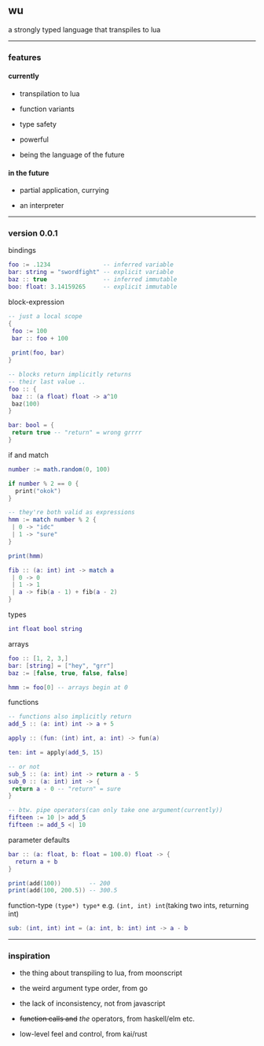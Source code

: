 ## wu
a strongly typed language that transpiles to lua

---

### features

#### currently

- transpilation to lua

- function variants

- type safety

- powerful

- being the language of the future

#### in the future

- partial application, currying

- an interpreter

---

### version 0.0.1

bindings
```lua
foo := .1234               -- inferred variable
bar: string = "swordfight" -- explicit variable
baz :: true                -- inferred immutable
boo: float: 3.14159265     -- explicit immutable
```

block-expression
```lua
-- just a local scope
{
 foo := 100
 bar :: foo + 100
 
 print(foo, bar)
}

-- blocks return implicitly returns
-- their last value ..
foo :: {
 baz :: (a float) float -> a^10
 baz(100)
}

bar: bool = {
 return true -- "return" = wrong grrrr
}
```

if and match
```lua
number := math.random(0, 100)

if number % 2 == 0 {
  print("okok")
}

-- they're both valid as expressions
hmm := match number % 2 {
 | 0 -> "idc"
 | 1 -> "sure"
}

print(hmm)
```

```lua
fib :: (a: int) int -> match a 
 | 0 -> 0
 | 1 -> 1
 | a -> fib(a - 1) + fib(a - 2)
}
```

types
```lua
int float bool string
```

arrays
```lua
foo :: [1, 2, 3,]
bar: [string] = ["hey", "grr"]
baz := [false, true, false, false]

hmm := foo[0] -- arrays begin at 0
```

functions
```lua
-- functions also implicitly return
add_5 :: (a: int) int -> a + 5

apply :: (fun: (int) int, a: int) -> fun(a)

ten: int = apply(add_5, 15)

-- or not
sub_5 :: (a: int) int -> return a - 5
sub_0 :: (a: int) int -> {
 return a - 0 -- "return" = sure
}
```

```lua
-- btw. pipe operators(can only take one argument(currently))
fifteen := 10 |> add_5
fifteen := add_5 <| 10
```

parameter defaults
```lua
bar :: (a: float, b: float = 100.0) float -> {
  return a + b
}

print(add(100))        -- 200
print(add(100, 200.5)) -- 300.5
```

function-type
`(type*) type*` e.g. `(int, int) int`(taking two ints, returning int)

```lua
sub: (int, int) int = (a: int, b: int) int -> a - b
```

---

### inspiration

- the thing about transpiling to lua, from moonscript

- the weird argument type order, from go

- the lack of inconsistency, not from javascript

- ~~function calls and~~ *the* operators, from haskell/elm etc.

- low-level feel and control, from kai/rust
